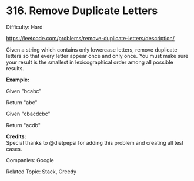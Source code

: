 # 316. Remove Duplicate Letters

Difficulty: Hard

https://leetcode.com/problems/remove-duplicate-letters/description/

Given a string which contains only lowercase letters, remove duplicate letters so that every letter appear once and only once. You must make sure your result is the smallest in lexicographical order among all possible results.

**Example:**

Given "bcabc"

Return "abc"

Given "cbacdcbc"

Return "acdb"

**Credits:**  
Special thanks to @dietpepsi for adding this problem and creating all test cases.

Companies: Google

Related Topic: Stack, Greedy
